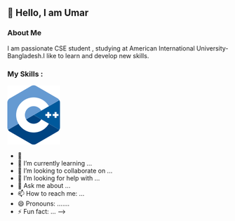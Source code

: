 ## 👋 Hello, I am Umar

### About Me
I am passionate CSE student , studying at American International University-Bangladesh.I like to learn and develop new skills.

### My Skills :

![alt text](image.png)
- 🔭 
- 🌱 I’m currently learning ...
- 👯 I’m looking to collaborate on ...
- 🤔 I’m looking for help with ...
- 💬 Ask me about ...
- 📫 How to reach me: ...
- 😄 Pronouns: .......
- ⚡ Fun fact: ...
-->
